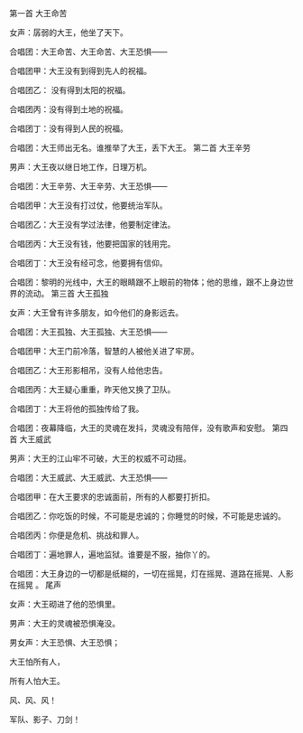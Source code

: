 第一首 大王命苦

女声：孱弱的大王，他坐了天下。

合唱团：大王命苦、大王命苦、大王恐惧——

合唱团甲：大王没有到得到先人的祝福。

合唱团乙： 没有得到太阳的祝福。

合唱团丙：没有得到土地的祝福。

合唱团丁：没有得到人民的祝福。

合唱团：大王师出无名。谁推举了大王，丢下大王。 第二首 大王辛劳

男声：大王夜以继日地工作，日理万机。

合唱团：大王辛劳、大王辛劳、大王恐惧——

合唱团甲：大王没有打过仗，他要统治军队。

合唱团乙：大王没有学过法律，他要制定律法。

合唱团丙：大王没有钱，他要把国家的钱用完。

合唱团丁：大王没有经可念，他要拥有信仰。

合唱团：黎明的光线中，大王的眼睛跟不上眼前的物体；他的思维，跟不上身边世界的流动。 第三首 大王孤独

女声：大王曾有许多朋友，如今他们的身影远去。

合唱团：大王孤独、大王孤独、大王恐惧——

合唱团甲：大王门前冷落，智慧的人被他关进了牢房。

合唱团乙：大王形影相吊，没有人给他忠告。

合唱团丙：大王疑心重重，昨天他又换了卫队。

合唱团丁：大王将他的孤独传给了我。

合唱团：夜幕降临，大王的灵魂在发抖，灵魂没有陪伴，没有歌声和安慰。 第四首 大王威武

男声：大王的江山牢不可破，大王的权威不可动摇。

合唱团：大王威武、大王威武、大王恐惧——

合唱团甲：在大王要求的忠诚面前，所有的人都要打折扣。

合唱团乙：你吃饭的时候，不可能是忠诚的；你睡觉的时候，不可能是忠诚的。

合唱团丙：你便是危机、挑战和罪人。

合唱团丁：遍地罪人，遍地监狱。谁要是不服，抽你丫的。

合唱团：大王身边的一切都是纸糊的，一切在摇晃，灯在摇晃、道路在摇晃、人影在摇晃 。 尾声

女声：大王砌进了他的恐惧里。

男声：大王的灵魂被恐惧淹没。

男女声：大王恐惧、大王恐惧；

大王怕所有人，

所有人怕大王。

风、风、风！

军队、影子、刀剑！


